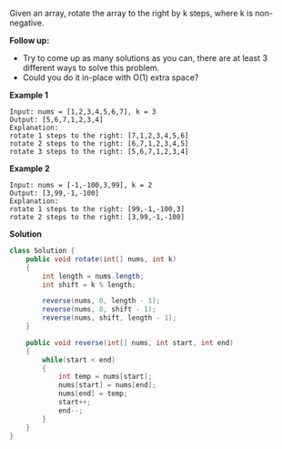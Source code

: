 Given an array, rotate the array to the right by k steps, where k is non-negative.

**Follow up:**

- Try to come up as many solutions as you can, there are at least 3 different ways to solve this problem.
- Could you do it in-place with O(1) extra space?

**Example 1**

```
Input: nums = [1,2,3,4,5,6,7], k = 3
Output: [5,6,7,1,2,3,4]
Explanation:
rotate 1 steps to the right: [7,1,2,3,4,5,6]
rotate 2 steps to the right: [6,7,1,2,3,4,5]
rotate 3 steps to the right: [5,6,7,1,2,3,4]
```


**Example 2**
```
Input: nums = [-1,-100,3,99], k = 2
Output: [3,99,-1,-100]
Explanation: 
rotate 1 steps to the right: [99,-1,-100,3]
rotate 2 steps to the right: [3,99,-1,-100]
```

**Solution**

```java
class Solution {
    public void rotate(int[] nums, int k) 
    {
        int length = nums.length;
        int shift = k % length;

        reverse(nums, 0, length - 1);
        reverse(nums, 0, shift - 1);
        reverse(nums, shift, length - 1);
    }

    public void reverse(int[] nums, int start, int end)
    {
        while(start < end)
        {
            int temp = nums[start];
            nums[start] = nums[end];
            nums[end] = temp;
            start++;
            end--;
        }
    }
}
```